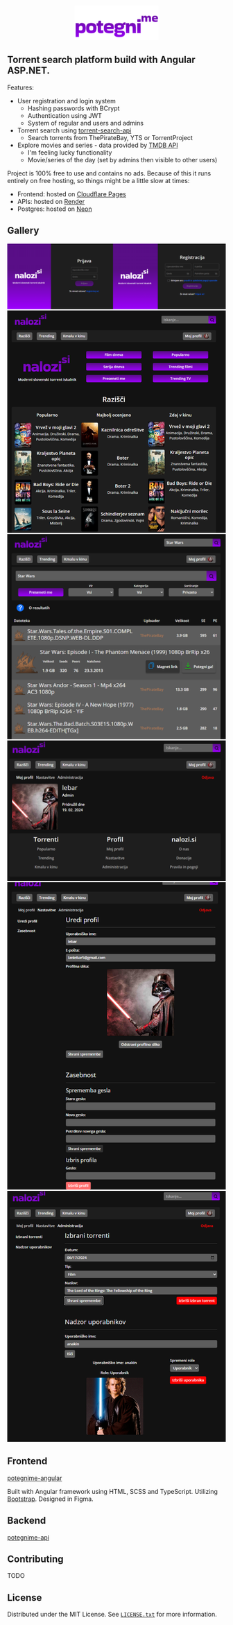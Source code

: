 <div align="center">
  <a href="https://potegni.me/">
    <img src="../images/logo.png" alt="Logo" height="80">
  </a>
</div>

## Torrent search platform build with Angular ASP.NET.

Features:
-  User registration and login system
    -  Hashing passwords with BCrypt
    - Authentication using JWT
    - System of regular and users and admins
- Torrent search using [torrent-search-api](https://www.npmjs.com/package/torrent-search-api)
    - Search torrents from ThePirateBay, YTS or TorrentProject
- Explore movies and series - data provided by [TMDB API](https://www.themoviedb.org/)
    - I'm feeling lucky functionality
    - Movie/series of the day (set by admins then visible to other users)

Project is 100% free to use and contains no ads. Because of this it runs entirely on free hosting, so things might be a little slow at times:
- Frontend: hosted on [Cloudflare Pages](http://pages.cloudflare.com/)
- APIs: hosted on [Render](https://render.com/)
- Postgres: hosted on [Neon](https://neon.com/)

## Gallery

![Login and sign up screen](../images/login.png)
![Home page](../images/home.png)
![Search torrents](../images/search.png)
![Profile page](../images/profile.png)
![Edit profile page](../images/edit.png)
![Administration page](../images/admin.png)


## Frontend
[potegnime-angular](https://github.com/lebaaar/potegnime-angular)

Built with Angular framework using HTML, SCSS and TypeScript. Utilizing [Bootstrap](https://getbootstrap.com/). Designed in Figma.

## Backend
[potegnime-api](https://github.com/lebaaar/potegnime-api)

## Contributing
TODO

## License

Distributed under the MIT License. See [`LICENSE.txt`](LICENSE.txt) for more information.
